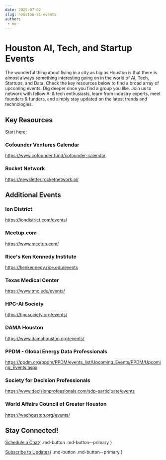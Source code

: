 ```yaml
---
date: 2025-07-02
slug: houston-ai-events
author:
 - me
---
```


# Houston AI, Tech, and Startup Events

The wonderful thing about living in a city as big as Houston is that there is almost always something interesting going on in the world of AI, Tech, Startups, and Data. Check the key resources below to find a broad array of upcoming events. Dig deeper once you find a group you like. Join us to network with fellow AI & tech enthusiasts, learn from industry experts, meet founders & funders, and simply stay updated on the latest trends and technologies.

<!-- more -->

## Key Resources

Start here:

### Cofounder Ventures Calendar
https://www.cofounder.fund/cofounder-calendar

### Rocket Network
https://newsletter.rocketnetwork.ai/

## Additional Events 

### Ion District
https://iondistrict.com/events/

### Meetup.com 
https://www.meetup.com/

### Rice's Ken Kennedy Institute
https://kenkennedy.rice.edu/events

### Texas Medical Center
https://www.tmc.edu/events/

### HPC-AI Society
https://hpcsociety.org/events/

### DAMA Houston
https://www.damahouston.org/events/

### PPDM - Global Energy Data Professionals
https://ppdm.org/ppdm/PPDM/events_list/Upcoming_Events/PPDM/Upcoming_Events.aspx

### Society for Decision Professionals
https://www.decisionprofessionals.com/sdp-participate/events

### World Affairs Council of Greater Houston
https://wachouston.org/events/

## Stay Connected!

[Schedule a Chat](https://cal.com/ksferguson){ .md-button .md-button--primary }

[Subscribe to Updates](https://ksferguson.kit.com/4e9ab54dc9){ .md-button .md-button--primary }